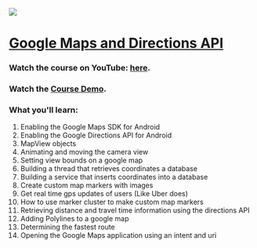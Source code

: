 <a href='https://www.youtube.com/playlist?list=PLgCYzUzKIBE-SZUrVOsbYMzH7tPigT3gi' target='_blank'><img class='header-img' src='https://s3.amazonaws.com/codingwithmitch-static-and-media/media/Google+Maps+and+Directions/1.png' /></a>

<h1><a href='https://www.youtube.com/playlist?list=PLgCYzUzKIBE-SZUrVOsbYMzH7tPigT3gi' target='_blank'>Google Maps and Directions API</a></h1>
<h3>Watch the course on YouTube: <a href='https://www.youtube.com/playlist?list=PLgCYzUzKIBE-SZUrVOsbYMzH7tPigT3gi' target='_blank'>here</a>.</h3>
<h3>Watch the <a href='https://www.youtube.com/watch?v=RQxY7rrZATU' target='_blank'>Course Demo</a>.</h3>

<h3>What you'll learn:</h3>
<ol>
  <li>Enabling the Google Maps SDK for Android</li>
  <li>Enabling the Google Directions API for Android</li>
  <li>MapView objects</li>
  <li>Animating and moving the camera view</li>
  <li>Setting view bounds on a google map</li>
  <li>Building a thread that retrieves coordinates a database</li>
  <li>Building a service that inserts coordinates into a database</li>
  <li>Create custom map markers with images</li>
  <li>Get real time gps updates of users (Like Uber does)</li>
  <li>How to use marker cluster to make custom map markers</li>
  <li>Retrieving distance and travel time information using the directions API</li>
  <li>Adding Polylines to a google map</li>
  <li>Determining the fastest route</li>
  <li>Opening the Google Maps application using an intent and uri</li>
</ol>




